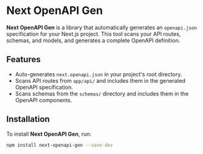 # Next OpenAPI Gen

**Next OpenAPI Gen** is a library that automatically generates an `openapi.json` specification for your Next.js project. This tool scans your API routes, schemas, and models, and generates a complete OpenAPI definition.

## Features

- Auto-generates `next.openapi.json` in your project's root directory.
- Scans API routes from `app/api/` and includes them in the generated OpenAPI specification.
- Scans schemas from the `schemas/` directory and includes them in the OpenAPI components.

## Installation

To install **Next OpenAPI Gen**, run:

```bash
npm install next-openapi-gen --save-dev
